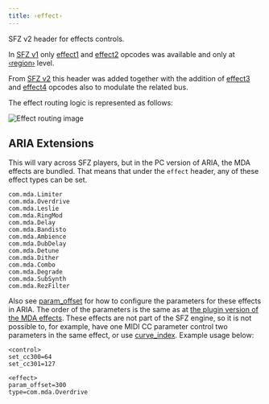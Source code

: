 ```yaml
---
title: ‹effect›
---
```

SFZ v2 header for effects controls.

In [SFZ v1] only [effect1] and [effect2] opcodes was available
and only at [‹region›] level.

From [SFZ v2] this header was added together with the addition of
[effect3] and [effect4] opcodes also to modulate the related bus.

The effect routing logic is represented as follows:

<img src="{{ '/assets/img/effect/routing.svg' | relative_path }}"
	class="img-fluid" alt="Effect routing image">

## ARIA Extensions

This will vary across SFZ players, but in the PC version of ARIA,
the MDA effects are bundled. That means that under the `effect` header,
any of these effect types can be set.

```
com.mda.Limiter
com.mda.Overdrive
com.mda.Leslie
com.mda.RingMod
com.mda.Delay
com.mda.Bandisto
com.mda.Ambience
com.mda.DubDelay
com.mda.Detune
com.mda.Dither
com.mda.Combo
com.mda.Degrade
com.mda.SubSynth
com.mda.RezFilter
```

Also see [param_offset] for how to
configure the parameters for these effects in ARIA.
The order of the parameters is the same as at [the plugin version of the MDA effects].
These effects are not part of the SFZ engine, so it is not possible to, for
example, have one MIDI CC parameter control two parameters in the same effect,
or use [curve_index]. Example usage below:

```
<control>
set_cc300=64
set_cc301=127

<effect>
param_offset=300
type=com.mda.Overdrive
```

[SFZ v1]:       /misc/sfz1
[SFZ v2]:       /misc/sfz2
[effect1]:      /opcodes/effect1
[effect2]:      /opcodes/effect2
[effect3]:      /opcodes/effect3
[effect4]:      /opcodes/effect4
[‹region›]:     /headers/region
[curve_index]:  /headers/curve
[param_offset]: /opcodes/param_offset
[the plugin version of the MDA effects]: http://mda.smartelectronix.com/
